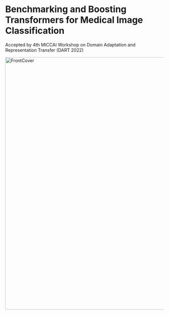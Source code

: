 # Benchmarking and Boosting Transformers for Medical Image Classification

Accepted by 4th MICCAI Workshop on Domain Adaptation and Representation Transfer (DART 2022)

<img width="800" alt="FrontCover" src="https://user-images.githubusercontent.com/88221514/191394940-a5850291-14fe-445e-9b9b-602bf9252156.png">


